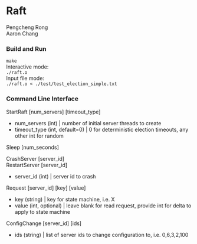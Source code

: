 # Raft
Pengcheng Rong \
Aaron Chang

### Build and Run
```make``` \
Interactive mode:\
```./raft.o```\
Input file mode:\
```./raft.o < ./test/test_election_simple.txt```

### Command Line Interface
StartRaft [num_servers] [timeout_type]
   - num_servers (int)             | number of initial server threads to create
   - timeout_type (int, default=0) | 0 for deterministic election timeouts, any other int for random

Sleep [num_seconds]

CrashServer [server_id] \
RestartServer [server_id]
   - server_id (int)               | server id to crash

Request [server_id] [key] [value]
   - key (string)                  | key for state machine, i.e. X
   - value (int, optional)         | leave blank for read request, provide int for delta to apply to state machine

ConfigChange [server_id] [ids]
   - ids (string)                  | list of server ids to change configuration to, i.e. 0,6,3,2,100
